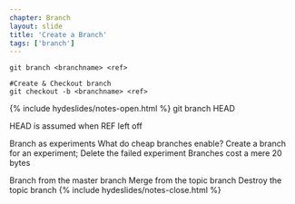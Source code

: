 ```yaml
---
chapter: Branch
layout: slide
title: 'Create a Branch'
tags: ['branch']
---
```


	git branch <branchname> <ref>

	#Create & Checkout branch
	git checkout -b <branchname> <ref>

<!--
<img class="diagram" src="assets/diagrams/git-network.png">
-->

{% include hydeslides/notes-open.html %}
git branch <BRANCHNAME> HEAD

HEAD is assumed when REF left off

Branch as experiments
What do cheap branches enable?
Create a branch for an experiment; Delete the failed experiment
Branches cost a mere 20 bytes

Branch from the master branch
Merge from the topic branch
Destroy the topic branch
{% include hydeslides/notes-close.html %}